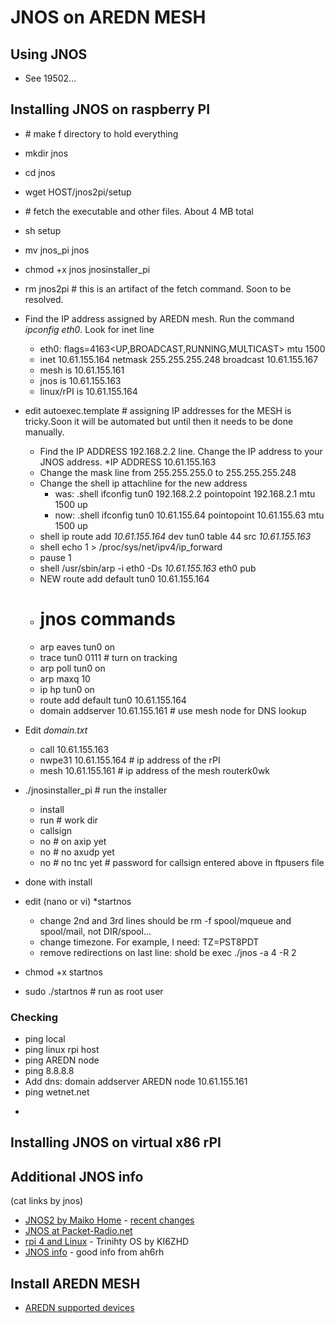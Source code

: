 # JNOS on AREDN MESH

## Using JNOS
+ See 19502...

## Installing JNOS on raspberry PI
+ \# make f directory to hold everything
+ mkdir jnos
+ cd jnos
+ wget HOST/jnos2pi/setup
+ \# fetch the executable and other files.  About 4 MB total
+ sh setup
+ mv jnos_pi jnos
+ chmod +x jnos jnosinstaller_pi
+ rm jnos2pi  # this is an artifact of the fetch command.  Soon to be resolved.
+ Find the IP address assigned by AREDN mesh.  Run the command *ipconfig eth0*.  Look for inet line
   + eth0: flags=4163<UP,BROADCAST,RUNNING,MULTICAST>  mtu 1500
   + inet 10.61.155.164  netmask 255.255.255.248  broadcast 10.61.155.167
   + mesh is 10.61.155.161
   + jnos is 10.61.155.163
   + linux/rPI is 10.61.155.164
+ edit autoexec.template  # assigning IP addresses for the MESH is tricky.Soon it will be automated but until then it needs to be done manually.
    + Find the IP ADDRESS 192.168.2.2 line.  Change the IP address to your JNOS address.  *IP ADDRESS 10.61.155.163
    + Change the mask line from 255.255.255.0 to 255.255.255.248
    + Change the shell ip attachline for the new address
       + was: .shell ifconfig tun0 192.168.2.2 pointopoint 192.168.2.1 mtu 1500 up
       + now: .shell ifconfig tun0 10.61.155.64 pointopoint 10.61.155.63 mtu 1500 up
    + shell ip route add *10.61.155.164* dev tun0 table 44 src *10.61.155.163*
    + shell echo 1 > /proc/sys/net/ipv4/ip_forward
    + pause 1
    + shell /usr/sbin/arp -i eth0 -Ds *10.61.155.163* eth0 pub
    + NEW route add default tun0 10.61.155.164
    + # jnos commands
    + arp eaves tun0 on
    + trace tun0 0111  # turn on tracking
    + arp poll tun0 on
    + arp maxq 10
    + ip hp tun0 on
    + route add default tun0 10.61.155.164
    + domain addserver 10.61.155.161 # use mesh node for DNS lookup
+ Edit *domain.txt*
    + call   10.61.155.163
    + nwpe31 10.61.155.164 # ip address of the rPI
    + mesh   10.61.155.161 # ip address of the mesh routerk0wk
    
+ ./jnosinstaller_pi  # run the installer
   + install
   + run   # work dir
   + callsign 
   + no   # on axip yet
   + no   # no axudp yet
   + no   # no tnc yet
   \# password for callsign entered above in ftpusers file
+ done with install
+ edit (nano or vi) *startnos 
   + change 2nd and 3rd lines should be rm -f spool/mqueue and spool/mail, not DIR/spool...
   + change timezone.  For example, I need:  TZ=PST8PDT
   + remove redirections on last line:  shold be exec ./jnos -a 4 -R 2 
+ chmod +x startnos
+ sudo ./startnos # run as root user

### Checking
+ ping local
+ ping linux rpi host
+ ping AREDN node
+ ping 8.8.8.8
+ Add dns:  domain addserver AREDN node 10.61.155.161
+ ping wetnet.net
*
## Installing JNOS on virtual x86 rPI

## Additional JNOS info
(cat links by jnos)
+ [JNOS2 by Maiko Home](http://www.langelaar.net/jnos2) - [recent changes](https://www.langelaar.net/jnos2/documents/changes.txt)
+ [JNOS at Packet-Radio.net](https://packet-radio.net/jnos/)
+ [rpi 4 and Linux](http://www.trinityos.com/HAM/CentosDigitalModes/RPi/rpi4-setup.html) - Trinihty OS by KI6ZHD
+ [JNOS info](https://www.qsl.net/ah6rh/am-radio/packet/jnos.html) - good info from ah6rh

## Install AREDN MESH
+ [AREDN supported devices](https://www.arednmesh.org/content/supported-platform-matrix)    
